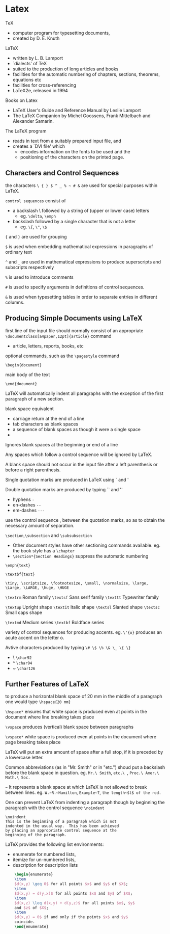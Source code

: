 Latex
=====

TeX

 - computer program for typesetting documents, 
 - created by D. E. Knuth
 
LaTeX
 
 - written by L. B. Lamport
 - `dialects' of TeX
 - suited to the production of long articles and books
 - facilities for the automatic numbering of chapters, sections, theorems, equations etc
 -  facilities for cross-referencing
 - LaTeX2e, released in 1994

Books on Latex

 - LaTeX User's Guide and Reference Manual by Leslie Lamport
 - The LaTeX Companion by Michel Goossens, Frank Mittelbach and Alexander Samarin.

The LaTeX program 

 - reads in text from a suitably prepared input file, and 
 - creates a `DVI file' which
    - encodes information on the fonts to be used and the
    - positioning of the characters on the printed page.

Characters and Control Sequences
--------------------------------

the characters `\ { } $ ^ _ % ~ # &` are used for special purposes within LaTeX. 

`control sequences` consist of 

 - a backslash \ followed by a string of (upper or lower case) letters
   - eg. `\delta`, `\emph`
 - backslash followed by a single character that is not a letter
   - eg. `\{`, `\"`, `\$`
   
`{` and `}` are used for grouping

`$` is used when embedding mathematical expressions in paragraphs of ordinary text

 `^` and `_` are used in mathematical expressions to produce superscripts and subscripts respectively
 
 `%` is used to introduce comments 

`#` is used to specify arguments in definitions of control sequences. 

 `&` is used when typesetting tables in order to separate entries in different columns.


Producing Simple Documents using LaTeX
----------------------------

 first line of the input file should normally consist of an appropriate `\documentclass[a4paper,12pt]{article}` command
 
  - article, letters, reports, books, etc
 
optional commands, such as the `\pagestyle` command
 
`\begin{document}`
 
main body of the text
 
`\end{document}`
 
 
LaTeX will automatically indent all paragraphs with the exception of the first paragraph of a new section.

blank space equivalent

  - carriage return at the end of a line
  - tab characters as blank spaces
  - a sequence of blank spaces as though it were a single space
  -
Ignores blank spaces at the beginning or end of a line

Any spaces which follow a control sequence will be ignored by LaTeX.

A blank space should not occur in the input file after a left parenthesis or before a right parenthesis.

Single quotation marks are produced in LaTeX using ` and '

Double quotation marks are produced by typing `` and ''

 - hyphens `-`
 - en-dashes `--`
 - em-dashes `---`
 
use the control sequence \, between the quotation marks, so as to obtain the necessary amount of separation.

`\section`,`\subsection` and `\subsubsection`

  - Other document styles have other sectioning commands available. eg. the book style has a `\chapter` 
  - `\section*{Section Headings}` suppress the automatic numbering 

`\emph{text}` 

`\textbf{text}`

    \tiny, \scriptsize, \footnotesize, \small, \normalsize, \large, \Large, \LARGE, \huge, \HUGE
    
`\textrm`   Roman family
`\textsf`   Sans serif family
`\texttt`   Typewriter family

`\textup`   Upright shape
`\textit`   Italic shape
`\textsl`   Slanted shape
`\textsc`   Small caps shape

`\textmd`   Medium series
`\textbf`   Boldface series

 variety of control sequences for producing accents. eg. `\'{o}` produces an acute accent on the letter o.
 
 Avtive characters produced by typing `\# \$ \% \& \_ \{ \}`
 
   - \ `\char92` 
   - ^ `\char94`
   - ~ `\char126`


Further Features of LaTeX
-------------------------

to produce a horizontal blank space of 20 mm in the middle of a paragraph one would type `\hspace{20 mm}`

`\hspace*` ensures that white space is produced even at points in the document where line breaking takes place

`\vspace` produces (vertical) blank space between paragraphs

`\vspace*` white space is produced even at points in the document where page breaking takes place

LaTeX will put an extra amount of space after a full stop, if it is preceded by a lowercase letter.

Common abbreviations (as in "Mr. Smith" or in "etc.") shoud put a backslash before the blank space in question. eg. `Mr.\ Smith`, `etc.\ `, `Proc.\ Amer.\ Math.\ Soc.`

`~` It represents a blank space at which LaTeX is not allowed to break between lines. eg. `W.~R.~Hamilton`, `Example~7`, `the length~$l$ of the rod.`

One can prevent LaTeX from indenting a paragraph though by beginning the paragraph with the control sequence `\noindent`

    \noindent
    This is the beginning of a paragraph which is not
    indented in the usual way.  This has been achieved
    by placing an appropriate control sequence at the
    beginning of the paragraph.

LaTeX provides the following list environments:

  - enumerate for numbered lists,
  - itemize for un-numbered lists,
  - description for description lists

```latex
    \begin{enumerate}
    \item
    $d(x,y) \geq 0$ for all points $x$ and $y$ of $X$;
    \item
    $d(x,y) = d(y,x)$ for all points $x$ and $y$ of $X$;
    \item
    $d(x,z) \leq d(x,y) + d(y,z)$ for all points $x$, $y$
    and $z$ of $X$;
    \item
    $d(x,y) = 0$ if and only if the points $x$ and $y$
    coincide.
    \end{enumerate}
```









 
 





